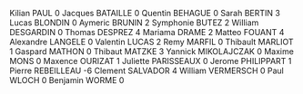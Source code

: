 Kilian PAUL 0
Jacques BATAILLE 0
Quentin BEHAGUE 0
Sarah BERTIN 3
Lucas BLONDIN 0
Aymeric BRUNIN 2
Symphonie BUTEZ 2
William DESGARDIN 0
Thomas DESPREZ 4
Mariama DRAME 2
Matteo FOUANT 4
Alexandre LANGELE 0
Valentin LUCAS 2
Remy MARFIL 0
Thibault MARLIOT 1
Gaspard MATHON 0
Thibaut MATZKE 3
Yannick MIKOLAJCZAK 0
Maxime MONS 0
Maxence OURIZAT 1
Juliette PARISSEAUX 0
Jerome PHILIPPART 1
Pierre REBEILLEAU -6
Clement SALVADOR 4
William VERMERSCH 0
Paul WLOCH 0
Benjamin WORME 0
